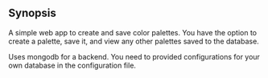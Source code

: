 ## Synopsis

A simple web app to create and save color palettes. You have the option to create a palette, save it, and view any other palettes saved to the database.

Uses mongodb for a backend. You need to provided configurations for your own database in the configuration file.